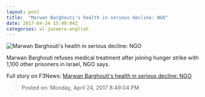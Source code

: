 ```yaml
---
layout: post
title:  "Marwan Barghouti's health in serious decline: NGO"
date: 2017-04-24 15:49:04Z
categories: al-jazeera-english
---
```


![Marwan Barghouti's health in serious decline: NGO](http://www.aljazeera.com/mritems/Images/2011/10/12/2011101275521970580_20.jpg)

Marwan Barghouti refuses medical treatment after joining hunger strike with 1,100 other prisoners in Israel, NGO says.


Full story on F3News: [Marwan Barghouti's health in serious decline: NGO](http://www.f3nws.com/n/NPPm4D)

> Posted on: Monday, April 24, 2017 8:49:04 PM
